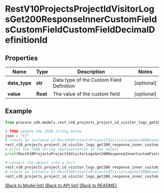 # RestV10ProjectsProjectIdVisitorLogsGet200ResponseInnerCustomFieldsCustomFieldCustomFieldDecimalDefinitionId


## Properties

Name | Type | Description | Notes
------------ | ------------- | ------------- | -------------
**data_type** | **str** | Data type of the Custom Field Definition | [optional] 
**value** | **float** | The value of the custom field | [optional] 

## Example

```python
from procore_sdk.models.rest_v10_projects_project_id_visitor_logs_get200_response_inner_custom_fields_custom_field_custom_field_decimal_definition_id import RestV10ProjectsProjectIdVisitorLogsGet200ResponseInnerCustomFieldsCustomFieldCustomFieldDecimalDefinitionId

# TODO update the JSON string below
json = "{}"
# create an instance of RestV10ProjectsProjectIdVisitorLogsGet200ResponseInnerCustomFieldsCustomFieldCustomFieldDecimalDefinitionId from a JSON string
rest_v10_projects_project_id_visitor_logs_get200_response_inner_custom_fields_custom_field_custom_field_decimal_definition_id_instance = RestV10ProjectsProjectIdVisitorLogsGet200ResponseInnerCustomFieldsCustomFieldCustomFieldDecimalDefinitionId.from_json(json)
# print the JSON string representation of the object
print(RestV10ProjectsProjectIdVisitorLogsGet200ResponseInnerCustomFieldsCustomFieldCustomFieldDecimalDefinitionId.to_json())

# convert the object into a dict
rest_v10_projects_project_id_visitor_logs_get200_response_inner_custom_fields_custom_field_custom_field_decimal_definition_id_dict = rest_v10_projects_project_id_visitor_logs_get200_response_inner_custom_fields_custom_field_custom_field_decimal_definition_id_instance.to_dict()
# create an instance of RestV10ProjectsProjectIdVisitorLogsGet200ResponseInnerCustomFieldsCustomFieldCustomFieldDecimalDefinitionId from a dict
rest_v10_projects_project_id_visitor_logs_get200_response_inner_custom_fields_custom_field_custom_field_decimal_definition_id_from_dict = RestV10ProjectsProjectIdVisitorLogsGet200ResponseInnerCustomFieldsCustomFieldCustomFieldDecimalDefinitionId.from_dict(rest_v10_projects_project_id_visitor_logs_get200_response_inner_custom_fields_custom_field_custom_field_decimal_definition_id_dict)
```
[[Back to Model list]](../README.md#documentation-for-models) [[Back to API list]](../README.md#documentation-for-api-endpoints) [[Back to README]](../README.md)


